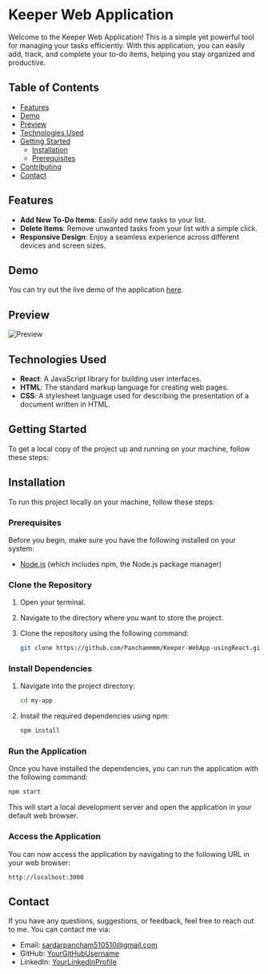 # Keeper Web Application

Welcome to the Keeper Web Application! This is a simple yet powerful tool for managing your tasks efficiently. With this application, you can easily add, track, and complete your to-do items, helping you stay organized and productive.

## Table of Contents

- [Features](#features)
- [Demo](#demo)
- [Preview](#preview)
- [Technologies Used](#technologies-used)
- [Getting Started](#getting-started)
  - [Installation](#installation)
  - [Prerequisites](#prerequisites)
- [Contributing](#clone-the-repository)
- [Contact](#contact)

## Features

- **Add New To-Do Items**: Easily add new tasks to your list.
- **Delete Items**: Remove unwanted tasks from your list with a simple click.
- **Responsive Design**: Enjoy a seamless experience across different devices and screen sizes.

## Demo

You can try out the live demo of the application [here]( https://panchammmm.github.io/Keeper-WebApp-usingReact/).

## Preview

![Preview]( keeper-app-linkedin.gif)

## Technologies Used

- **React**: A JavaScript library for building user interfaces.
- **HTML**: The standard markup language for creating web pages.
- **CSS**: A stylesheet language used for describing the presentation of a document written in HTML.

## Getting Started

To get a local copy of the project up and running on your machine, follow these steps:

## Installation

To run this project locally on your machine, follow these steps:

### Prerequisites

Before you begin, make sure you have the following installed on your system:

- [Node.js](https://nodejs.org/) (which includes npm, the Node.js package manager)

### Clone the Repository

1. Open your terminal.

2. Navigate to the directory where you want to store the project.

3. Clone the repository using the following command:

   ```bash
   git clone https://github.com/Panchammmm/Keeper-WebApp-usingReact.git my-app
   ```

### Install Dependencies

1. Navigate into the project directory:

   ```bash
   cd my-app
   ```

2. Install the required dependencies using npm:

   ```bash
   npm install
   ```

### Run the Application

Once you have installed the dependencies, you can run the application with the following command:

```bash
npm start
```

This will start a local development server and open the application in your default web browser.

### Access the Application

You can now access the application by navigating to the following URL in your web browser:

```
http://localhost:3000
```

## Contact

If you have any questions, suggestions, or feedback, feel free to reach out to me. You can contact me via:

- Email: sardarpancham510510@gmail.com
- GitHub: [YourGitHubUsername](https://github.com/Panchammmm)
- LinkedIn: [YourLinkedInProfile](https://www.linkedin.com/in/pancham-sardar-6a466227b/)
